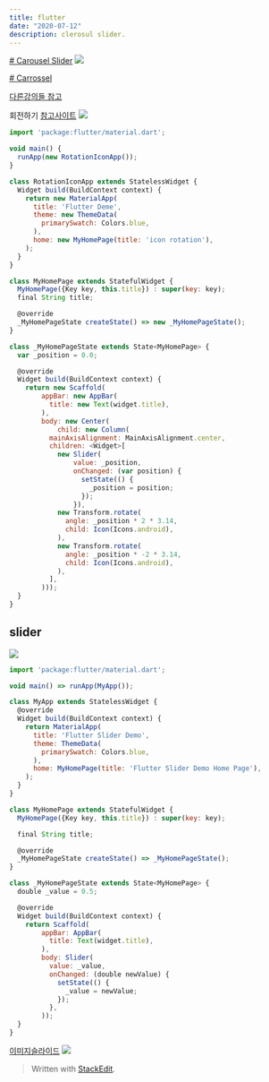 ```yaml
---
title: flutter
date: "2020-07-12"
description: clerosul slider.
---
```


[# Carousel Slider](https://www.youtube.com/watch?v=SGLyKxTAo00)
![](https://i.ibb.co/2MD5KYh/Screen-Shot-2020-07-12-at-11-22-31-AM.png)


[# Carrossel](https://www.youtube.com/watch?v=YB9Hd1laVB4)


[다른강의들 참고](https://www.youtube.com/channel/UCNQLusaGT0qnCMpK2TBQFAA)

회전하기
[참고사이트](https://medium.com/@quswlals822/flutter-%EC%95%84%EC%9D%B4%EC%BD%98-%EB%8F%8C%EB%A6%AC%EA%B8%B0-7f4914dcc966)
![](https://i.ibb.co/vH0Bq8Q/Screen-Shot-2020-07-12-at-4-35-31-PM.png)

```js
import 'package:flutter/material.dart';

void main() {
  runApp(new RotationIconApp());
}

class RotationIconApp extends StatelessWidget {
  Widget build(BuildContext context) {
    return new MaterialApp(
      title: 'Flutter Deme',
      theme: new ThemeData(
        primarySwatch: Colors.blue,
      ),
      home: new MyHomePage(title: 'icon rotation'),
    );
  }
}

class MyHomePage extends StatefulWidget {
  MyHomePage({Key key, this.title}) : super(key: key);
  final String title;

  @override
  _MyHomePageState createState() => new _MyHomePageState();
}

class _MyHomePageState extends State<MyHomePage> {
  var _position = 0.0;

  @override
  Widget build(BuildContext context) {
    return new Scaffold(
        appBar: new AppBar(
          title: new Text(widget.title),
        ),
        body: new Center(
            child: new Column(
          mainAxisAlignment: MainAxisAlignment.center,
          children: <Widget>[
            new Slider(
                value: _position,
                onChanged: (var position) {
                  setState(() {
                    _position = position;
                  });
                }),
            new Transform.rotate(
              angle: _position * 2 * 3.14,
              child: Icon(Icons.android),
            ),
            new Transform.rotate(
              angle: _position * -2 * 3.14,
              child: Icon(Icons.android),
            ),
          ],
        )));
  }
}

```


## slider
![](https://i.ibb.co/KxrW92f/Screen-Shot-2020-07-12-at-4-54-55-PM.png)

```js
import 'package:flutter/material.dart';

void main() => runApp(MyApp());

class MyApp extends StatelessWidget {
  @override
  Widget build(BuildContext context) {
    return MaterialApp(
      title: 'Flutter Slider Demo',
      theme: ThemeData(
        primarySwatch: Colors.blue,
      ),
      home: MyHomePage(title: 'Flutter Slider Demo Home Page'),
    );
  }
}

class MyHomePage extends StatefulWidget {
  MyHomePage({Key key, this.title}) : super(key: key);

  final String title;

  @override
  _MyHomePageState createState() => _MyHomePageState();
}

class _MyHomePageState extends State<MyHomePage> {
  double _value = 0.5;

  @override
  Widget build(BuildContext context) {
    return Scaffold(
        appBar: AppBar(
          title: Text(widget.title),
        ),
        body: Slider(
          value: _value,
          onChanged: (double newValue) {
            setState(() {
              _value = newValue;
            });
          },
        ));
  }
}
```
[이미지슬라이드](http://camellabs.com/flutter-image-slider-example/)
![](https://i.ibb.co/ZfY7mSY/Screen-Shot-2020-07-13-at-3-02-42-PM.png)
> Written with [StackEdit](https://stackedit.io/).
<!--stackedit_data:
eyJoaXN0b3J5IjpbLTE5MDc0MDA1NTNdfQ==
-->